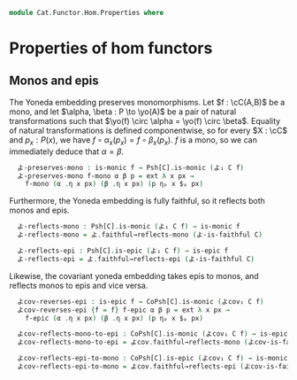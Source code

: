 <!--
```agda
open import Cat.Prelude
open import Cat.Functor.Properties
open import Cat.Functor.Base
open import Cat.Functor.Hom

import Cat.Reasoning
import Cat.Functor.Morphism
```
-->

```agda
module Cat.Functor.Hom.Properties where
```

# Properties of hom functors

<!--
```agda
module _ {o ℓ} {C : Precategory o ℓ} where
  open Cat.Reasoning C
  private
    module Psh[C] = Cat.Reasoning Cat[ C ^op , Sets ℓ ]
    module CoPsh[C] = Cat.Reasoning Cat[ C , Sets ℓ ]
    module よ = Cat.Functor.Morphism (よ C)
    module よcov = Cat.Functor.Morphism (よcov C)

  private
    variable
      x y z : Ob
      f g h : Hom x y

  open _=>_
```
-->

## Monos and epis

The Yoneda embedding preserves monomorphisms. Let $f : \cC(A,B)$ be a mono,
and let $\alpha, \beta : P \to \yo(A)$ be a pair of natural transformations
such that $\yo(f) \circ \alpha = \yo(f) \circ \beta$. Equality of natural
transformations is defined componentwise, so for every $X : \cC$ and
$p_x : P(x)$, we have $f \circ \alpha_x(p_x) = f \circ \beta_x(p_x)$.
$f$ is a mono, so we can immediately deduce that $\alpha = \beta$.

```agda
  よ-preserves-mono : is-monic f → Psh[C].is-monic (よ₁ C f)
  よ-preserves-mono f-mono α β p = ext λ x px →
    f-mono (α .η x px) (β .η x px) (p ηₚ x $ₚ px)
```

Furthermore, the Yoneda embedding is fully faithful, so it reflects
both monos and epis.

```agda
  よ-reflects-mono : Psh[C].is-monic (よ₁ C f) → is-monic f
  よ-reflects-mono = よ.faithful→reflects-mono (よ-is-faithful C)

  よ-reflects-epi : Psh[C].is-epic (よ₁ C f) → is-epic f
  よ-reflects-epi = よ.faithful→reflects-epi (よ-is-faithful C)
```

Likewise, the covariant yoneda embedding takes epis to monos, and
reflects monos to epis and vice versa.

```agda
  よcov-reverses-epi : is-epic f → CoPsh[C].is-monic (よcov₁ C f)
  よcov-reverses-epi {f = f} f-epic α β p = ext λ x px →
    f-epic (α .η x px) (β .η x px) (p ηₚ x $ₚ px)

  よcov-reflects-mono-to-epi : CoPsh[C].is-monic (よcov₁ C f) → is-epic f
  よcov-reflects-mono-to-epi = よcov.faithful→reflects-mono (よcov-is-faithful C)

  よcov-reflects-epi-to-mono : CoPsh[C].is-epic (よcov₁ C f) → is-monic f
  よcov-reflects-epi-to-mono = よcov.faithful→reflects-epi (よcov-is-faithful C)
```
